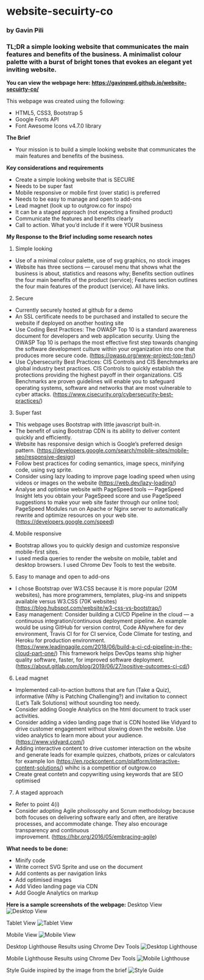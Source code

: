 # website-secuirty-co
### by Gavin Pili

### **TL;DR**  a simple looking website that communicates the main features and benefits of the business.  A minimalist colour palette with a burst of bright tones that evokes an elegant yet inviting website.
**You can view the webpage here: https://gavinpwd.github.io/website-secuirty-co/**

This webpage was created using the following:

* HTML5, CSS3, Bootstrap 5
* Google Fonts API
* Font Awesome Icons v4.7.0 library

**The Brief**
* Your mission is to build a simple looking website that communicates the main features and benefits of the business.

**Key considerations and requirements**

* Create a simple looking website that is SECURE
* Needs to be super fast
* Mobile responsive or mobile first (over static) is preferred
* Needs to be easy to manage and open to add-ons
* Lead magnet (look up to outgrow.co for inspo)
* It can be a staged approach (not expecting a finsihed product)
* Communicate the features and benefits clearly
* Call to action. What you’d include if it were YOUR business


**My Response to the Brief including some research notes**
1. Simple looking
- Use of a minimal colour palette, use of svg graphics, no stock images
- Website has three sections — carousel menu that shows what the business is about, statistics and reasons why; Benefits section outlines the four main benefits of the product (service); Features section outlines the four main features of the product (service).  All have links.

2. Secure
- Currently securely hosted at github for a demo
- An SSL certificate needs to be purchased and installed to secure the website if deployed on another hosting site
- Use Coding Best Practices: The OWASP Top 10 is a standard awareness document for developers and web application security.  Using the OWASP Top 10 is perhaps the most effective first step towards changing the software development culture within your organization into one that produces more secure code. (https://owasp.org/www-project-top-ten/) 
- Use Cybersecurity Best Practices: CIS Controls and CIS Benchmarks are global industry best practices.  CIS Controls to quickly establish the protections providing the highest payoff in their organizations. CIS Benchmarks are proven guidelines will enable you to safeguard operating systems, software and networks that are most vulnerable to cyber attacks. (https://www.cisecurity.org/cybersecurity-best-practices/)

3. Super fast
- This webpage uses Bootstrap with little javascript built-in. 
- The benefit of using Bootstrap CDN is its ability to deliver content quickly and efficiently.
- Website has responsive design which is Google’s preferred design pattern. (https://developers.google.com/search/mobile-sites/mobile-seo/responsive-design)
- Follow best practices for coding semantics, image specs, minifying code, using svg sprite.
- Consider using lazy loading to improve page loading speed when using videos or images on the website (https://web.dev/lazy-loading/)
- Analyse and optimise website with PageSpeed tools — PageSpeed Insight lets you obtain your PageSpeed score and use PageSpeed suggestions to make your web site faster through our online tool; PageSpeed Modules run on Apache or Nginx server to automatically rewrite and optimize resources on your web site. (https://developers.google.com/speed)

4. Mobile responsive
- Bootstrap allows you to quickly design and customize responsive mobile-first sites.
- I used media queries to render the website on mobile, tablet and desktop browsers.  I used Chrome Dev Tools to test the website.

5. Easy to manage and open to add-ons
- I chose Bootstrap over W3.CSS because it is more popular (20M websites), has more programmers, templates, plug-ins and snippets available versus W3.CSS (70K websites) (https://blog.hubspot.com/website/w3-css-vs-bootstrap/)
- Easy management: Consider building a CI/CD Pipeline in the cloud — a continuous integration/continuous deployment pipeline.  An example would be using GitHub for version control, Code ANywhere for dev environment, Travis CI for for CI service, Code Climate for testing, and Heroku for production environment. (https://www.leadingagile.com/2018/06/build-a-ci-cd-pipeline-in-the-cloud-part-one/)  This framework helps DevOps teams ship higher quality software, faster, for improved software deployment. (https://about.gitlab.com/blog/2019/06/27/positive-outcomes-ci-cd/)

6. Lead magnet
- Implemented call-to-action buttons that are fun (Take a Quiz), informative (Why is Patching Challenging?) and invitation to connect (Let’s Talk Solutions) without sounding too needy.
- Consider adding Google Analytics on the html document to track user activities.
- Consider adding a video landing page that is CDN hosted like Vidyard to drive customer engagement without slowing down the website.  Use video analytics to learn more about your audience. (https://www.vidyard.com/)
- Adding interactive content to drive customer interaction on the wbsite and generate leads for example quizzes, chatbots, prizes or calculators for example Ion (https://en.rockcontent.com/platform/interactive-content-solutions/) whihc is a competitior of  outgrow.co
- Create great contetn and copywriting using keywords that are SEO optimised

7. A staged approach
- Refer to point 4(i)
- Consider adopting Agile phoilosophy and Scrum methodology because both focuses on delivering software early and often, are iterative processes, and accommodate change. They also encourage transparency and continuous improvement. (https://hbr.org/2016/05/embracing-agile)


**What needs to be done:**
* Minify code
* Write correct SVG Sprite and use on the document
* Add contents as per navigation links
* Add optimised images
* Add Video landing page via CDN
* Add Google Analytics on markup


**Here is a sample screenshots of the webpage:**
Desktop View
![Desktop View](/images/desktop-view.png)


Tablet View
![Tablet View](/images/tablet-landscape.png)


Mobile View
![Mobile View](/images/mobile-view.png)


Desktop Lighthouse Results using Chrome Dev Tools
![Desktop Lighthouse](/images/desktop-lighthouse.png)


Mobile Lighthouse Results using Chrome Dev Tools
![Mobile Lighthouse](/images/mobile-lighthouse.png)



Style Guide inspired by the image from the brief
![Style Guide](/images/style-guide.png)
